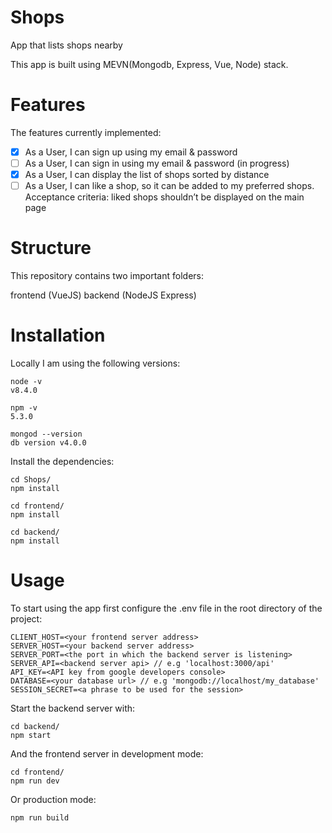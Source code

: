 # Shops
App that lists shops nearby

This app is built using MEVN(Mongodb, Express, Vue, Node) stack. 

Features
=========
The features currently implemented:

- [x] As a User, I can sign up using my email & password
- [ ] As a User, I can sign in using my email & password (in progress)
- [x] As a User, I can display the list of shops sorted by distance
- [ ] As a User, I can like a shop, so it can be added to my preferred shops. 
        Acceptance criteria: liked shops shouldn’t be displayed on the main page

Structure
==========
This repository contains two important folders:

frontend (VueJS)
backend (NodeJS Express)

Installation
=============
Locally I am using the following versions:
    
    node -v
    v8.4.0
    
    npm -v
    5.3.0
    
    mongod --version
    db version v4.0.0
    
Install the dependencies:

    cd Shops/
    npm install
    
    cd frontend/
    npm install
    
    cd backend/
    npm install
   
Usage
======
To start using the app first configure the .env file in the root directory of the project:

    CLIENT_HOST=<your frontend server address>
    SERVER_HOST=<your backend server address>
    SERVER_PORT=<the port in which the backend server is listening>
    SERVER_API=<backend server api> // e.g 'localhost:3000/api'
    API_KEY=<API key from google developers console>
    DATABASE=<your database url> // e.g 'mongodb://localhost/my_database'
    SESSION_SECRET=<a phrase to be used for the session>

Start the backend server with:
   
    cd backend/
    npm start
    
And the frontend server in development mode:

    cd frontend/
    npm run dev
  
Or production mode:

    npm run build

